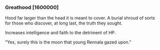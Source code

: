 ### Greathood [1600000]

Hood far larger than the head it is meant to cover. A burial shroud of sorts for those who discover, at long last, the truth they sought.

Increases intelligence and faith to the detriment of HP.

"Yes, surely this is the moon that young Rennala gazed upon."